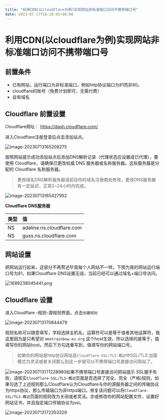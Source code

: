 ```yaml
---
title: "利用CDN(以cloudflare为例)实现网站非标准端口访问不携带端口号"
date: 2023-07-17T16:26:01+08:00
---
```


# 利用CDN(以cloudflare为例)实现网站非标准端口访问不携带端口号

## 前置条件

* 已有网站，运行端口为非标准端口，例如http协议端口为81而非80。
* cloudflare的账号（免费计划即可，无需付费）
* 自有域名

## Cloudflare 前置设置

Cloudflare网址： https://dash.cloudflare.com/

进入Cloudflare注册登录后点击添加站点。

![image-20230713165208275](https://hermes981128.oss-cn-shanghai.aliyuncs.com/ImageBed/image-20230713165208275.png)

按照网站提示成功添加站点后添加DNS解析记录（代理状态应设置成已代理），要使用 Cloudflare，请确保已更改权威 DNS 服务器或名称服务器。这些服务器是分配的 Cloudflare 名称服务器。

> 更改域名DNS解析服务器请前往你的域名注册商处修改，更改DNS服务器有一定延迟，正常2~24小时内完成。

![image-20230713165427952](https://hermes981128.oss-cn-shanghai.aliyuncs.com/ImageBed/image-20230713165427952.png)

**Cloudflare DNS服务器**

| 类型 | 值                        |
| :--- | :------------------------ |
| NS   | adaline.ns.cloudflare.com |
| NS   | guss.ns.cloudflare.com    |

## 网站设置

把网站运行起来，这部分不再赘述毕竟每个人网站不一样。下图为我的网站运行端口号为81，如果Cloudflare DNS设置无误，当前已经可以通过域名+端口号访问。

![1689238045441.png](https://hermes981128.oss-cn-shanghai.aliyuncs.com/ImageBed/1689238045441.png)

## Cloudflare 设置

进入Cloudflare -规则-源规则界面，点击`创建规则`

![image-20230713170844479](https://hermes981128.oss-cn-shanghai.aliyuncs.com/ImageBed/image-20230713170844479.png)

规则名称可以随意填写，字段选择主机名，运算符可以是等于或者其他运算符，我这里因为是只希望对 `meetrainbow.eu.org` 这个host生效，所以选择的是等于，值填写你的网站host。然后下方勾选重写到，值填写你的网站端口号。

> 如果你的网站是http协议网站且`Cloudflare-SSL/TLS-概述`中SSL/TLS 加密模式为灵活或者关闭那么到这一步就可以不携带端口号直接访问网站了。

![image-20230713171228980](https://hermes981128.oss-cn-shanghai.aliyuncs.com/ImageBed/image-20230713171228980.png)如果不携带端口号直接访问网站提示 SSL握手失败，请核实`Cloudflare-SSL/TLS-概述`页面是否选择了完全、完全（严格)规则，如果勾选了上述规则那么Cloudflare认为Cloudflare与你的源服务器之间的传输协议为https协议，那么传输端口为非https端口。修复该问题可以将`Cloudflare-SSL/TLS-概述`页面的规则改为关闭或者灵活。亦或修改你的网站配置文件，设置好网站证书，并且指定端口传输协议为ssl。

![image-20230713172353329](https://hermes981128.oss-cn-shanghai.aliyuncs.com/ImageBed/image-20230713172353329.png)